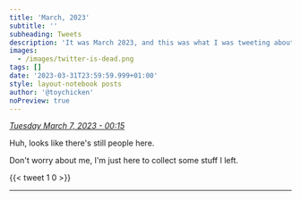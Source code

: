 ```yaml
---
title: 'March, 2023'
subtitle: ''
subheading: Tweets
description: 'It was March 2023, and this was what I was tweeting about...'
images:
  - /images/twitter-is-dead.png
tags: []
date: '2023-03-31T23:59:59.999+01:00'
style: layout-notebook posts
author: '@toychicken'
noPreview: true
---
```


<p><a id="1632897735476011010" href="#1632897735476011010"><em title="2023-03-07T00:15:32.000+00:00">Tuesday March 7, 2023 - 00:15</em></a></p>
      
Huh, looks like there's still people here. 

Don't worry about me, I'm just here to collect some stuff I left.

{{< tweet 1 0 >}}

---
